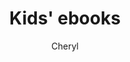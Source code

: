 ---
layout: post
title: Kids' ebooks
author: Cheryl
section: books-movies-music
categories: [books-movies-music, cheryl]
audience: ""
keywords: ""
goals: ""
actions: ""
---